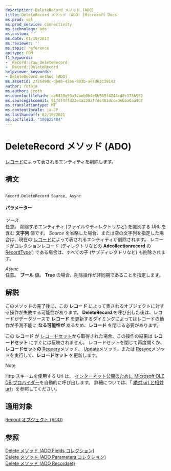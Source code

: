 ```yaml
---
description: DeleteRecord メソッド (ADO)
title: DeleteRecord メソッド (ADO) |Microsoft Docs
ms.prod: sql
ms.prod_service: connectivity
ms.technology: ado
ms.custom: ''
ms.date: 01/19/2017
ms.reviewer: ''
ms.topic: reference
apitype: COM
f1_keywords:
- _Record::raw_DeleteRecord
- _Record::DeleteRecord
helpviewer_keywords:
- DeleteRecord method [ADO]
ms.assetid: 2726498c-dbd8-4266-983b-ae7d62c39142
author: rothja
ms.author: jroth
ms.openlocfilehash: cb6439e59a34beb9b4e8b505f4244c48c173b552
ms.sourcegitcommit: 917df4ffd22e4a229af7dc481dcce3ebba0aa4d7
ms.translationtype: MT
ms.contentlocale: ja-JP
ms.lasthandoff: 02/10/2021
ms.locfileid: "100025484"
---
```

# <a name="deleterecord-method-ado"></a>DeleteRecord メソッド (ADO)
[レコード](../../../ado/reference/ado-api/record-object-ado.md)によって表されるエンティティを削除します。  
  
## <a name="syntax"></a>構文  
  
```  
  
Record.DeleteRecord Source, Async  
```  
  
#### <a name="parameters"></a>パラメーター  
 *ソース*  
 任意。 削除するエンティティ (ファイルやディレクトリなど) を識別する URL を含む **文字列** 値です。 *Source* を省略した場合、または空の文字列を指定した場合は、現在の [レコード](../../../ado/reference/ado-api/record-object-ado.md)によって表されるエンティティが削除されます。 レコードがコレクションレコード (ディレクトリなどの **Adcollectionrecord** の [RecordType](../../../ado/reference/ado-api/recordtype-property-ado.md) ) である場合は、すべての子 (サブディレクトリなど) も削除されます。  
  
 *Async*  
 任意。 **ブール** 値。 **True** の場合、削除操作が非同期であることを指定します。  
  
## <a name="remarks"></a>解説  
 このメソッドの完了後に、この **レコード** によって表されるオブジェクトに対する操作が失敗する可能性があります。 **DeleteRecord** を呼び出した後は、レコードがデータソースで **レコード** を更新するタイミングによってはレコードの動作が予測不能に **なる可能性が** あるため、**レコード** を閉じる必要があります。  
  
 この **レコード** が [レコードセット](../../../ado/reference/ado-api/recordset-object-ado.md)から取得された場合、この操作の結果は **レコードセット** にすぐには反映されません。 レコードセットを閉じて再度開くか、**レコードセットの** [Requery](../../../ado/reference/ado-api/requery-method.md)メソッド、 [Update](../../../ado/reference/ado-api/update-method.md)メソッド、または [Resync](../../../ado/reference/ado-api/resync-method.md)メソッドを実行して、**レコードセット** を更新します。  
  
> [!NOTE]
>  Http スキームを使用する Url は、 [インターネット公開のために Microsoft OLE DB プロバイダー](../../../ado/guide/appendixes/microsoft-ole-db-provider-for-internet-publishing.md)を自動的に呼び出します。 詳細については、「 [絶対 url と相対 url](../../../ado/guide/data/absolute-and-relative-urls.md)」を参照してください。  
  
## <a name="applies-to"></a>適用対象  
 [Record オブジェクト (ADO)](../../../ado/reference/ado-api/record-object-ado.md)  
  
## <a name="see-also"></a>参照  
 [Delete メソッド (ADO Fields コレクション)](../../../ado/reference/ado-api/delete-method-ado-fields-collection.md)   
 [Delete メソッド (ADO Parameters コレクション)](../../../ado/reference/ado-api/delete-method-ado-parameters-collection.md)   
 [Delete メソッド (ADO Recordset)](../../../ado/reference/ado-api/delete-method-ado-recordset.md)
